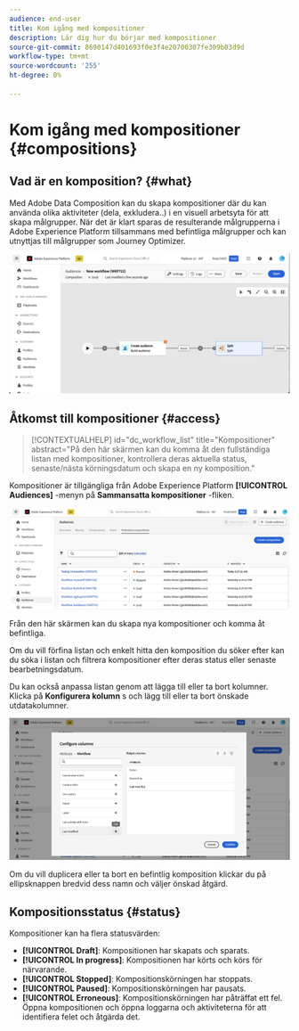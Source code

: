 ```yaml
---
audience: end-user
title: Kom igång med kompositioner
description: Lär dig hur du börjar med kompositioner
source-git-commit: 8690147d401693f0e3f4e20700307fe309b03d9d
workflow-type: tm+mt
source-wordcount: '255'
ht-degree: 0%

---
```


# Kom igång med kompositioner {#compositions}

## Vad är en komposition? {#what}

Med Adobe Data Composition kan du skapa kompositioner där du kan använda olika aktiviteter (dela, exkludera..) i en visuell arbetsyta för att skapa målgrupper. När det är klart sparas de resulterande målgrupperna i Adobe Experience Platform tillsammans med befintliga målgrupper och kan utnyttjas till målgrupper som Journey Optimizer.

![](assets/composition-example.png)

## Åtkomst till kompositioner {#access}

>[!CONTEXTUALHELP]
>id="dc_workflow_list"
>title="Kompositioner"
>abstract="På den här skärmen kan du komma åt den fullständiga listan med kompositioner, kontrollera deras aktuella status, senaste/nästa körningsdatum och skapa en ny komposition."

Kompositioner är tillgängliga från Adobe Experience Platform **[!UICONTROL Audiences]** -menyn på **Sammansatta kompositioner** -fliken.

![](assets/compositions-list.png)

Från den här skärmen kan du skapa nya kompositioner och komma åt befintliga.

Om du vill förfina listan och enkelt hitta den komposition du söker efter kan du söka i listan och filtrera kompositioner efter deras status eller senaste bearbetningsdatum.

Du kan också anpassa listan genom att lägga till eller ta bort kolumner. Klicka på **Konfigurera kolumn** s och lägg till eller ta bort önskade utdatakolumner.

![](assets/compositions-columns.png)

Om du vill duplicera eller ta bort en befintlig komposition klickar du på ellipsknappen bredvid dess namn och väljer önskad åtgärd.

## Kompositionsstatus {#status}

Kompositioner kan ha flera statusvärden:

* **[!UICONTROL Draft]**: Kompositionen har skapats och sparats.
* **[!UICONTROL In progress]**: Kompositionen har körts och körs för närvarande.
* **[!UICONTROL Stopped]**: Kompositionskörningen har stoppats.
* **[!UICONTROL Paused]**: Kompositionskörningen har pausats.
* **[!UICONTROL Erroneous]**: Kompositionskörningen har påträffat ett fel. Öppna kompositionen och öppna loggarna och aktiviteterna för att identifiera felet och åtgärda det.
